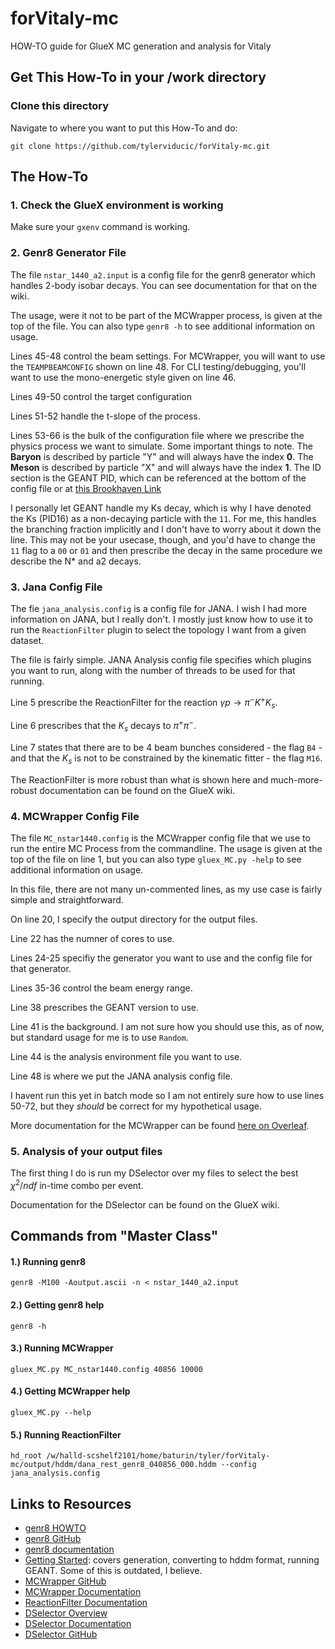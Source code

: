 # forVitaly-mc
HOW-TO guide for GlueX MC generation and analysis for Vitaly 

## Get This How-To in your /work directory 
### Clone this directory
Navigate to where you want to put this How-To and do: 

```git clone https://github.com/tylerviducic/forVitaly-mc.git```

## The How-To
### 1. Check the GlueX environment is working 
Make sure your `gxenv` command is working. 

### 2. Genr8 Generator File
The file `nstar_1440_a2.input` is a config file for the genr8 generator which handles 2-body isobar decays. You can see documentation for that on the wiki. 

The usage, were it not to be part of the MCWrapper process, is given at the top of the file. You can also type `genr8 -h` to see additional information on usage. 

Lines 45-48 control the beam settings. For MCWrapper, you will want to use the `TEAMPBEAMCONFIG` shown on line 48. For CLI testing/debugging, you'll want to use the mono-energetic style given on line 46. 

Lines 49-50 control the target configuration

Lines 51-52 handle the t-slope of the process. 

Lines 53-66 is the bulk of the configuration file where we prescribe the physics process we want to simulate. Some important things to note. The **Baryon** is described by particle "Y" and will always have the index **0**. The **Meson** is described by particle "X" and will always have the index **1**. The ID section is the GEANT PID, which can be referenced at the bottom of the config file or at [this Brookhaven Link](https://www.star.bnl.gov/public/comp/simu/newsite/gstar/Manual/particle_id.html)

I personally let GEANT handle my Ks decay, which is why I have denoted the Ks (PID16) as a non-decaying particle with the `11`. For me, this handles the branching fraction implicitly and I don't have to worry about it down the line. This may not be your usecase, though, and you'd have to change the `11` flag to a `00` or `01` and then prescribe the decay in the same procedure we describe the N* and a2 decays. 

### 3. Jana Config File
The fie `jana_analysis.config` is a config file for JANA. I wish I had more information on JANA, but I really don't. I mostly just know how to use it to run the `ReactionFilter` plugin to select the topology I want from a given dataset.

The file is fairly simple. JANA Analysis config file specifies which plugins you want to run, along with the number of threads to be used for that running. 

Line 5 prescribe the ReactionFilter for the reaction $\gamma p \rightarrow \pi^{-}K^{+}K_{s}$. 

Line 6 prescribes that the $K_{s}$ decays to $\pi^{+}\pi^{-}$. 

Line 7 states that there are to be 4 beam bunches considered - the flag `B4` - and that the $K_{s}$ is not to be constrained by the kinematic fitter - the flag `M16`. 

The ReactionFilter is more robust than what is shown here and much-more-robust documentation can be found on the GlueX wiki. 

### 4. MCWrapper Config File
The file `MC_nstar1440.config` is the MCWrapper config file that we use to run the entire MC Process from the commandline. The usage is given at the top of the file on line 1, but you can also type `gluex_MC.py -help` to see additional information on usage. 

In this file, there are not many un-commented lines, as my use case is fairly simple and straightforward. 

On line 20, I specify the output directory for the output files. 

Line 22 has the numner of cores to use. 

Lines 24-25 specifiy the generator you want to use and the config file for that generator. 

Lines 35-36 control the beam energy range. 

Line 38 prescribes the GEANT version to use. 

Line 41 is the background. I am not sure how you should use this, as of now, but standard usage for me is to use `Random`. 

Line 44 is the analysis environment file you want to use. 

Line 48 is where we put the JANA analysis config file. 

I havent run this yet in batch mode so I am not entirely sure how to use lines 50-72, but they *should* be correct for my hypothetical usage. 

More documentation for the MCWrapper can be found [here on Overleaf](https://www.overleaf.com/project/5bb7b3423bb4c259308b56c5). 

### 5. Analysis of your output files 
The first thing I do is run my DSelector over my files to select the best $\chi^{2}/ndf$ in-time combo per event. 

Documentation for the DSelector can be found on the GlueX wiki.

## Commands from "Master Class"
#### 1.) Running genr8
```genr8 -M100 -Aoutput.ascii -n < nstar_1440_a2.input ```

#### 2.) Getting genr8 help 
```genr8 -h```

#### 3.) Running MCWrapper
```gluex_MC.py MC_nstar1440.config 40856 10000```

#### 4.) Getting MCWrapper help
```gluex_MC.py --help```

#### 5.) Running ReactionFilter
```hd_root /w/halld-scshelf2101/home/baturin/tyler/forVitaly-mc/output/hddm/dana_rest_genr8_040856_000.hddm --config jana_analysis.config```

## Links to Resources
- [genr8 HOWTO](https://halldweb.jlab.org/wiki/index.php/HOWTO_Use_genr8)
- [genr8 GitHub](https://github.com/JeffersonLab/sim-recon/tree/de076695f16956fe649366b53959c7582285001f/src/programs/Simulation/genr8)
- [genr8 documentation](https://halldweb.jlab.org/DocDB/0000/000011/001/genr8_v_1_0.pdf)
- [Getting Started](https://halldweb.jlab.org/wiki/index.php/Getting_started_with_GlueX_Software): covers generation, converting to hddm format, running GEANT. Some of this is outdated, I believe. 
- [MCWrapper GitHub](https://github.com/JeffersonLab/gluex_MCwrapper)
- [MCWrapper Documentation](https://www.overleaf.com/project/5bb7b3423bb4c259308b56c5)
- [ReactionFilter Documentation](https://halldweb.jlab.org/DocDB/0034/003407/002/Analysis%20Library%20Overhaul.pdf)
- [DSelector Overview](https://halldweb.jlab.org/wiki/index.php/DSelector)
- [DSelector Documentation](https://halldweb.jlab.org/DocDB/0046/004607/004/DSelectorDoc.pdf)
- [DSelector GitHub](https://github.com/JeffersonLab/gluex_root_analysis/tree/master/libraries/DSelector)
